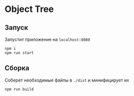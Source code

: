# Object Tree

## Запуск
Запустит приложение на `localhost:8080`
```
npm i
npm run start
```

## Сборка
Соберет необходимые файлы в `./dist` и минифицирует их
```
npm run build
```
